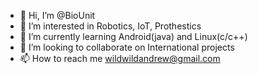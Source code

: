 - 👋 Hi, I’m @BioUnit
- 👀 I’m interested in Robotics, IoT, Prothestics
- 🌱 I’m currently learning Android(java) and Linux(c/c++)
- 💞️ I’m looking to collaborate on International projects
- 📫 How to reach me wildwildandrew@gmail.com

<!---
BioUnit/BioUnit is a ✨ special ✨ repository because its `README.md` (this file) appears on your GitHub profile.
You can click the Preview link to take a look at your changes.
--->

